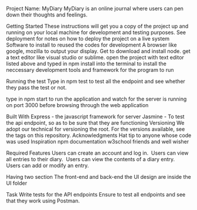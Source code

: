 Project Name: MyDiary
 MyDiary is an online journal where users can pen down their thoughts and feelings.  
   
   Getting Started
These instructions will get you a copy of the project up and running on your local machine for development and testing purposes. See deployment for notes on how to deploy the project on a live system
Software to install to reused the codes for development
A browser like google, mozilla to output your display.
Get to download and install node.
get a text editor like visual studio or sublime.
open the project with text editor listed above and typed in npm install into the terminal to install the neccessary development tools and framework for the program to run

Running the test
Type in npm test to test all the endpoint and see whether they pass the test or not.

type in npm start to run the application and watch for the server is running on port 3000 before browsing through the web application

Built With 
Express - the javascript framework for server
Jasmine - To test the api endpoint, so as to be sure that they are functioning 
Versioning
We adopt our technical for versioning the root. For the versions available, see the tags on this repository.
Acknowledgments
Hat tip to anyone whose code was used
Inspiration
npm documentation
w3school
friends and well wisher




 Required Features 
Users can create an account and log in.  
Users can view all entries to their diary.  
Users can view the contents of a diary entry.  
Users can add or modify an entry. 

Having two section
The front-end and back-end
the UI design are inside the UI folder

Task
Write tests for the API endpoints
Ensure to test all endpoints and see that they work using Postman.